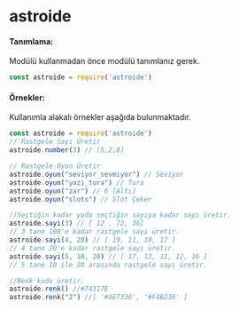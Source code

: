 # astroide

#### Tanımlama:
Modülü kullanmadan önce modülü tanımlanız gerek.
```js
const astroide = require('astroide')
```
#### Örnekler:
Kullanımla alakalı örnekler aşağıda bulunmaktadır.
 ```js
const astroide = require('astroide')
// Rastgele Sayı Üretir
astroide.number(3) // [5,2,8]

// Rastgele Oyun Üretir
astroide.oyun("seviyor_sevmiyor") // Seviyor
astroide.oyun("yazı_tura") // Tura
astroide.oyun("zar") // 6 [Altı]
astroide.oyun("slots") // Slot Çeker

//Seçtiğin kadar yada seçtiğin sayıya kadar sayı üretir.
astroide.sayi(3) // [ 12 , 72, 36]
// 3 tane 100'e kadar rastgele sayı üretir.
astroide.sayi(4, 20) // [ 19, 11, 10, 17 ]
// 4 tane 20'e kadar rastgele sayı üretir.
astroide.sayi(5, 10, 20) // [ 17, 13, 11, 12, 16 ]
// 5 tane 10 ile 20 arasında rastgele sayı üretir.

//Renk kodu üretir.
astroide.renk() //#74317E
astroide.renk("2") //[ '#4E7336', '#F4B236' ]
```